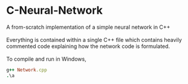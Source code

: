 # C-Neural-Network
A from-scratch implementation of a simple neural network in C++
<br>
<br>
Everything is contained within a single C++ file which contains heavily commented code explaining how the network code is formulated.
<br>
<br>
To compile and run in Windows,
```ruby
g++ Network.cpp
.\a
```
